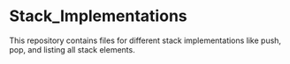 # Stack_Implementations
This repository contains files for different stack implementations like push, pop, and listing all stack elements.
